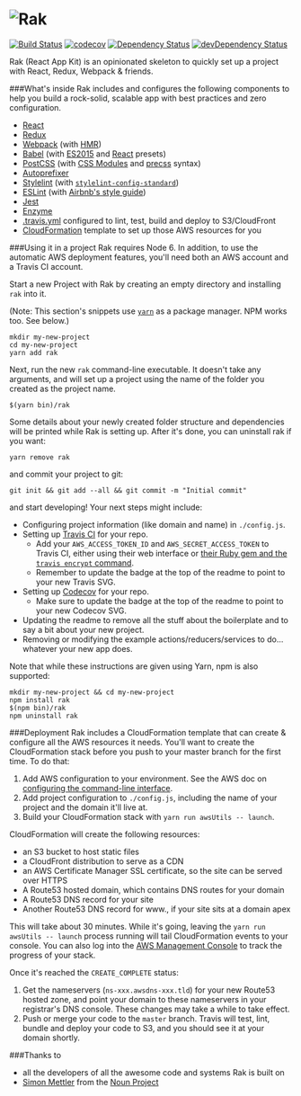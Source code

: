 # ![Rak](https://raw.githubusercontent.com/bjacobel/rak/master/src/assets/images/logo.svg)

[![Build Status](https://travis-ci.org/bjacobel/rak.svg?branch=master)](https://travis-ci.org/bjacobel/rak) [![codecov](https://codecov.io/gh/bjacobel/rak/branch/master/graph/badge.svg)](https://codecov.io/gh/bjacobel/rak) [![Dependency Status](https://david-dm.org/bjacobel/rak.svg)](https://david-dm.org/bjacobel/rak) [![devDependency Status](https://david-dm.org/bjacobel/rak/dev-status.svg)](https://david-dm.org/bjacobel/rak?type=dev)

Rak (React App Kit) is an opinionated skeleton to quickly set up a project with React, Redux, Webpack & friends.

###What's inside
Rak includes and configures the following components to help you build a rock-solid, scalable app with best practices and zero configuration.

  - [React](https://facebook.github.io/react/)
  - [Redux](http://redux.js.org/)
  - [Webpack](https://webpack.github.io/) (with [HMR](https://webpack.github.io/docs/hot-module-replacement.html))
  - [Babel](https://babeljs.io/) (with [ES2015](http://babeljs.io/docs/plugins/preset-es2015/) and [React](http://babeljs.io/docs/plugins/preset-react/) presets)
  - [PostCSS](http://postcss.org/) (with [CSS Modules](https://github.com/css-modules/css-modules) and [precss](https://github.com/jonathantneal/precss) syntax)
  - [Autoprefixer](https://github.com/postcss/autoprefixer)
  - [Stylelint](http://stylelint.io/) (with [`stylelint-config-standard`](https://github.com/stylelint/stylelint-config-standard))
  - [ESLint](http://eslint.org/) (with [Airbnb's style guide](http://airbnb.io/javascript/))
  - [Jest](https://facebook.github.io/jest/)
  - [Enzyme](http://airbnb.io/enzyme/)
  - [.travis.yml](https://docs.travis-ci.com/user/customizing-the-build) configured to lint, test, build and deploy to S3/CloudFront
  - [CloudFormation](https://aws.amazon.com/cloudformation/) template to set up those AWS resources for you

###Using it in a project
Rak requires Node 6. In addition, to use the automatic AWS deployment features, you'll need both an AWS account and a Travis CI account.

Start a new Project with Rak by creating an empty directory and installing `rak` into it.

(Note: This section's snippets use [`yarn`](https://yarnpkg.com) as a package manager. NPM works too. See below.)

    mkdir my-new-project
    cd my-new-project
    yarn add rak

Next, run the new `rak` command-line executable. It doesn't take any arguments, and will set up a project using the name of the folder you created as the project name.

    $(yarn bin)/rak

Some details about your newly created folder structure and dependencies will be printed while Rak is setting up. After it's done, you can uninstall rak if you want:

    yarn remove rak

and commit your project to git:

    git init && git add --all && git commit -m "Initial commit"

and start developing! Your next steps might include:

- Configuring project information (like domain and name) in `./config.js`.
- Setting up [Travis CI](https://travis-ci.org) for your repo.
  - Add your `AWS_ACCESS_TOKEN_ID` and `AWS_SECRET_ACCESS_TOKEN` to Travis CI, either using their web interface or [their Ruby gem and the `travis encrypt` command](https://docs.travis-ci.com/user/environment-variables/).
  - Remember to update the badge at the top of the readme to point to your new Travis SVG.
- Setting up [Codecov](https://codecov.io) for your repo.
  - Make sure to update the badge at the top of the readme to point to your new Codecov SVG.
- Updating the readme to remove all the stuff about the boilerplate and to say a bit about your new project.
- Removing or modifying the example actions/reducers/services to do... whatever your new app does.

Note that while these instructions are given using Yarn, npm is also supported:

    mkdir my-new-project && cd my-new-project
    npm install rak
    $(npm bin)/rak
    npm uninstall rak

###Deployment
Rak includes a CloudFormation template that can create & configure all the AWS resources it needs. You'll want to create the CloudFormation stack before you push to your master branch for the first time. To do that:

1. Add AWS configuration to your environment. See the AWS doc on [configuring the command-line interface](http://docs.aws.amazon.com/cli/latest/userguide/cli-chap-getting-started.html).
2. Add project configuration to `./config.js`, including the name of your project and the domain it'll live at.
3. Build your CloudFormation stack with `yarn run awsUtils -- launch`.

CloudFormation will create the following resources:

- an S3 bucket to host static files
- a CloudFront distribution to serve as a CDN
- an AWS Certificate Manager SSL certificate, so the site can be served over HTTPS
- A Route53 hosted domain, which contains DNS routes for your domain
- A Route53 DNS record for your site
- Another Route53 DNS record for www.<yoursite>, if your site sits at a domain apex

This will take about 30 minutes. While it's going, leaving the `yarn run awsUtils -- launch` process running will tail CloudFormation events to your console. You can also log into the [AWS Management Console](https://console.aws.amazon.com/cloudformation/home#/stacks?filter=active) to track the progress of your stack.

Once it's reached the `CREATE_COMPLETE` status:

1. Get the nameservers (`ns-xxx.awsdns-xxx.tld`) for your new Route53 hosted zone, and point your domain to these nameservers in your registrar's DNS console. These changes may take a while to take effect.
2. Push or merge your code to the `master` branch. Travis will test, lint, bundle and deploy your code to S3, and you should see it at your domain shortly.

###Thanks to
- all the developers of all the awesome code and systems Rak is built on
- [Simon Mettler](https://thenounproject.com/search/?q=rocket&i=113198) from the [Noun Project](https://thenounproject.com/search/?q=rocket&i=113198)
